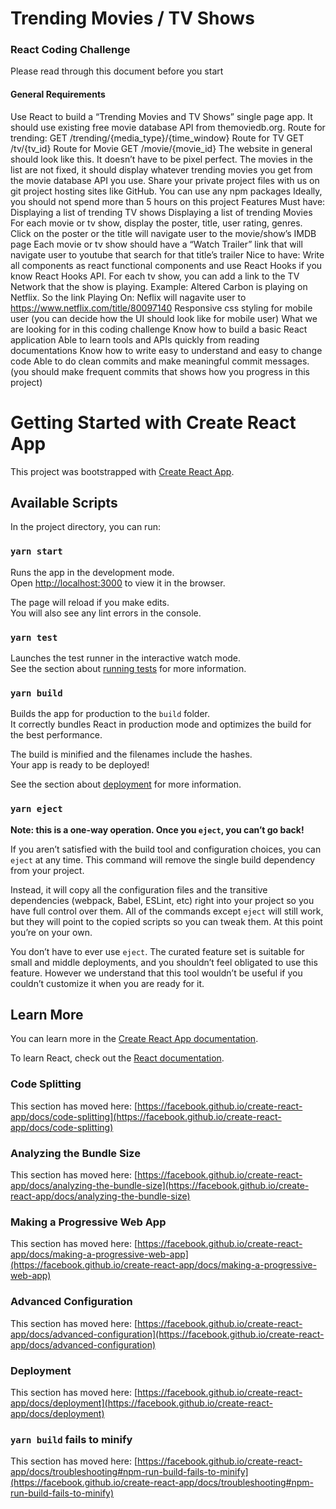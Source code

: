 # Trending Movies / TV Shows
### React Coding Challenge
Please read through this document before you start


#### General Requirements
Use React to build a “Trending Movies and TV Shows” single page app. It should use existing free movie database API from themoviedb.org.
Route for trending: GET /trending/{media_type}/{time_window}
Route for TV GET /tv/{tv_id}
Route for Movie GET /movie/{movie_id}
The website in general should look like this. It doesn’t have to be pixel perfect. The movies in the list are not fixed, it should display whatever trending movies you get from the movie database API you use.
Share your private project files with us on git project hosting sites like GitHub. You can use any npm packages
Ideally, you should not spend more than 5 hours on this project
Features
Must have:
Displaying a list of trending TV shows
Displaying a list of trending Movies
For each movie or tv show, display the poster, title, user rating, genres.
Click on the poster or the title will navigate user to the movie/show’s IMDB page
Each movie or tv show should have a “Watch Trailer” link that will navigate user to youtube that search for that title’s trailer
Nice to have:
Write all components as react functional components and use React Hooks if you know React Hooks API.
For each tv show, you can add a link to the TV Network that the show is playing. Example: Altered Carbon is playing on Netflix. So the link Playing On: Neflix will nagavite user to https://www.netflix.com/title/80097140
Responsive css styling for mobile user (you can decide how the UI should look like for mobile user)
What we are looking for in this coding challenge
Know how to build a basic React application
Able to learn tools and APIs quickly from reading documentations
Know how to write easy to understand and easy to change code
Able to do clean commits and make meaningful commit messages. (you should make frequent commits that shows how you progress in this project)


# Getting Started with Create React App

This project was bootstrapped with [Create React App](https://github.com/facebook/create-react-app).

## Available Scripts

In the project directory, you can run:

### `yarn start`

Runs the app in the development mode.\
Open [http://localhost:3000](http://localhost:3000) to view it in the browser.

The page will reload if you make edits.\
You will also see any lint errors in the console.

### `yarn test`

Launches the test runner in the interactive watch mode.\
See the section about [running tests](https://facebook.github.io/create-react-app/docs/running-tests) for more information.

### `yarn build`

Builds the app for production to the `build` folder.\
It correctly bundles React in production mode and optimizes the build for the best performance.

The build is minified and the filenames include the hashes.\
Your app is ready to be deployed!

See the section about [deployment](https://facebook.github.io/create-react-app/docs/deployment) for more information.

### `yarn eject`

**Note: this is a one-way operation. Once you `eject`, you can’t go back!**

If you aren’t satisfied with the build tool and configuration choices, you can `eject` at any time. This command will remove the single build dependency from your project.

Instead, it will copy all the configuration files and the transitive dependencies (webpack, Babel, ESLint, etc) right into your project so you have full control over them. All of the commands except `eject` will still work, but they will point to the copied scripts so you can tweak them. At this point you’re on your own.

You don’t have to ever use `eject`. The curated feature set is suitable for small and middle deployments, and you shouldn’t feel obligated to use this feature. However we understand that this tool wouldn’t be useful if you couldn’t customize it when you are ready for it.

## Learn More

You can learn more in the [Create React App documentation](https://facebook.github.io/create-react-app/docs/getting-started).

To learn React, check out the [React documentation](https://reactjs.org/).

### Code Splitting

This section has moved here: [https://facebook.github.io/create-react-app/docs/code-splitting](https://facebook.github.io/create-react-app/docs/code-splitting)

### Analyzing the Bundle Size

This section has moved here: [https://facebook.github.io/create-react-app/docs/analyzing-the-bundle-size](https://facebook.github.io/create-react-app/docs/analyzing-the-bundle-size)

### Making a Progressive Web App

This section has moved here: [https://facebook.github.io/create-react-app/docs/making-a-progressive-web-app](https://facebook.github.io/create-react-app/docs/making-a-progressive-web-app)

### Advanced Configuration

This section has moved here: [https://facebook.github.io/create-react-app/docs/advanced-configuration](https://facebook.github.io/create-react-app/docs/advanced-configuration)

### Deployment

This section has moved here: [https://facebook.github.io/create-react-app/docs/deployment](https://facebook.github.io/create-react-app/docs/deployment)

### `yarn build` fails to minify

This section has moved here: [https://facebook.github.io/create-react-app/docs/troubleshooting#npm-run-build-fails-to-minify](https://facebook.github.io/create-react-app/docs/troubleshooting#npm-run-build-fails-to-minify)
